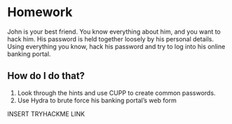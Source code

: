 # Homework

John is your best friend. You know everything about him, and you want to hack him. His password is held together loosely by his personal details. Using everything you know, hack his password and try to log into his online banking portal.


## How do I do that?
1. Look through the hints and use CUPP to create common passwords.
2. Use Hydra to brute force his banking portal’s web form

INSERT TRYHACKME LINK